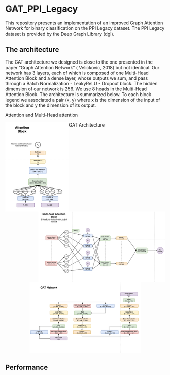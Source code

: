 # GAT_PPI_Legacy

This repository presents an implementation of an improved Graph Attention Network for binary classification on the PPI Legacy dataset. The PPI Legacy dataset is provided by the Deep Graph Library (dgl).

## The architecture

The GAT architecture we designed is close to the one presented in the paper “Graph Attention Network” ( Velickovic, 2018) but not identical. Our network has 3 layers, each of which is composed of one Multi-Head Attention Block and a dense layer, whose outputs we sum, and pass through a Batch Normalization - LeakyReLU - Dropout block. The hidden dimension of our network is 256. We use 8 heads in the Multi-Head Attention Block. The architecture is summarized below. To each block legend we associated a pair (x, y) where x is the dimension of the input of the block and y the dimension of its output.

Attention and Multi-Head attention
<p align="center">
  <img src="https://github.com/CarlaMartin092/GAT_PPI_Legacy/blob/master/pictures/attention_block.png?raw=true" width="200" title="attention block" align="left">
  <img src="https://github.com/CarlaMartin092/GAT_PPI_Legacy/blob/master/pictures/multi_head_attention_block.png?raw=true" width="400" title="multi-head attention block" align="right">
</p>



GAT Architecture
<p align="center">
  <img src="https://github.com/CarlaMartin092/GAT_PPI_Legacy/blob/master/pictures/improved_gat_architecture.png?raw=true" width="350" title="GAT architecture">
</p>

## Performance

